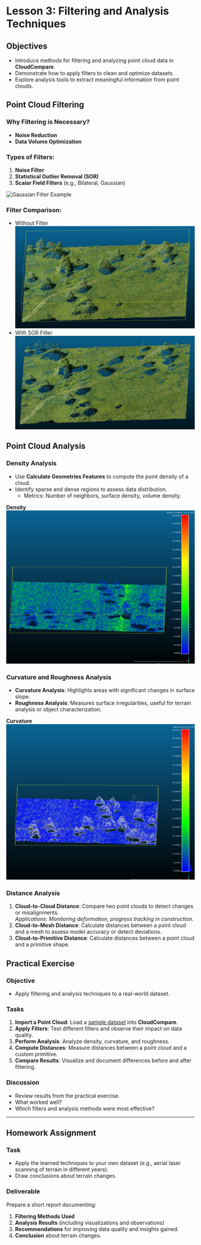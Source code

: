 # Lesson 3: Filtering and Analysis Techniques

## Objectives
- Introduce methods for filtering and analyzing point cloud data in **CloudCompare**.
- Demonstrate how to apply filters to clean and optimize datasets.
- Explore analysis tools to extract meaningful information from point clouds.


## Point Cloud Filtering

### Why Filtering is Necessary?
- **Noise Reduction**
- **Data Volume Optimization**

### Types of Filters:
1. **Noise Filter**  
2. **Statistical Outlier Removal (SOR)**  
3. **Scalar Field Filters** (e.g., Bilateral, Gaussian)

![Gaussian Filter Example](https://www.cloudcompare.org/doc/wiki/images/5/5f/Cc_sf_gaussian_filter.jpg)

### Filter Comparison:
- Without Filter
![alt text](img/image.png)
- With SOR Filter 
![alt text](img/image-1.png)


## Point Cloud Analysis

### Density Analysis
- Use **Calculate Geometries Features** to compute the point density of a cloud.
- Identify sparse and dense regions to assess data distribution.
  - Metrics: Number of neighbors, surface density, volume density.

**Density**
![alt text](img/image-2.png)


### Curvature and Roughness Analysis
- **Curvature Analysis**: Highlights areas with significant changes in surface slope.
- **Roughness Analysis**: Measures surface irregularities, useful for terrain analysis or object characterization.

**Curvature**
![alt text](img/image-3.png)

### Distance Analysis
1. **Cloud-to-Cloud Distance**: Compare two point clouds to detect changes or misalignments.  
   _Applications: Monitoring deformation, progress tracking in construction._
2. **Cloud-to-Mesh Distance**: Calculate distances between a point cloud and a mesh to assess model accuracy or detect deviations.
3. **Cloud-to-Primitive Distance**: Calculate distances between a point cloud and a primitive shape.


## Practical Exercise

### Objective
- Apply filtering and analysis techniques to a real-world dataset.

### Tasks
1. **Import a Point Cloud**: Load a [sample dataset](https://disk.yandex.ru/d/u_nFt4shIi6Biw) into **CloudCompare**.
2. **Apply Filters**: Test different filters and observe their impact on data quality.
3. **Perform Analysis**: Analyze density, curvature, and roughness.
4. **Compute Distances**: Measure distances between a point cloud and a custom primitive.
5. **Compare Results**: Visualize and document differences before and after filtering.


### Discussion
- Review results from the practical exercise.
- What worked well?
- Which filters and analysis methods were most effective?

---

## Homework Assignment

### Task
- Apply the learned techniques to your own dataset (e.g., aerial laser scanning of terrain in different years).
- Draw conclusions about terrain changes.

### Deliverable
Prepare a short report documenting:
1. **Filtering Methods Used**
2. **Analysis Results** (including visualizations and observations)
3. **Recommendations** for improving data quality and insights gained.
4. **Conclusion** about terrain changes.
